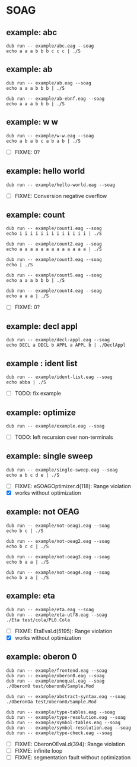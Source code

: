 # SOAG

## example: abc

    dub run -- example/abc.eag --soag
    echo a a a b b b c c c | ./S

## example: ab

    dub run -- example/ab.eag --soag
    echo a a a b b b | ./S

    dub run -- example/ab-ebnf.eag --soag
    echo a a a b b b | ./S

## example: w w

    dub run -- example/w-w.eag --soag
    echo a b a b c a b a b | ./S

- [ ] FIXME: 0?

## example: hello world

    dub run -- example/hello-world.eag --soag

 - [ ] FIXME: Conversion negative overflow

## example: count

    dub run -- example/count1.eag --soag
    echo i i i i i i i i i i i i i | ./S

    dub run -- example/count2.eag --soag
    echo a a a a a a a a a a a a a | ./S

    dub run -- example/count3.eag --soag
    echo | ./S

    dub run -- example/count5.eag --soag
    echo a a a b b b | ./S

    dub run -- example/count4.eag --soag
    echo a a a | ./S

- [ ] FIXME: 0?

## example: decl appl

    dub run -- example/decl-appl.eag --soag
    echo DECL a DECL b APPL a APPL b | ./DeclAppl

## example : ident list

    dub run -- example/ident-list.eag --soag
    echo abba | ./S

 - [ ] TODO: fix example

## example: optimize

    dub run -- example/example.eag --soag

- [ ] TODO: left recursion over non-terminals

## example: single sweep

    dub run -- example/single-sweep.eag --soag
    echo a b c d e | ./S

- [ ] FIXME: eSOAGOptimizer.d(118): Range violation
- [x] works without optimization

## example: not OEAG

    dub run -- example/not-oeag1.eag --soag
    echo b c | ./S

    dub run -- example/not-oeag2.eag --soag
    echo b c c | ./S

    dub run -- example/not-oeag3.eag --soag
    echo b a a | ./S

    dub run -- example/not-oeag4.eag --soag
    echo b a a | ./S

## example: eta

    dub run -- example/eta.eag --soag
    dub run -- example/eta-utf8.eag --soag
    ./Eta test/cola/PL0.Cola

- [ ] FIXME: EtaEval.d(5195): Range violation
- [x] works without optimization

## example: oberon 0

    dub run -- example/frontend.eag --soag
    dub run -- example/oberon0.eag --soag
    dub run -- example/unequal.eag --soag
    ./OberonO test/oberon0/Sample.Mod

    dub run -- example/abstract-syntax.eag --soag
    ./OberonOa test/oberon0/Sample.Mod

    dub run -- example/type-tables.eag --soag
    dub run -- example/type-resolution.eag --soag
    dub run -- example/symbol-tables.eag --soag
    dub run -- example/symbol-resolution.eag --soag
    dub run -- example/type-check.eag --soag

- [ ] FIXME: OberonOEval.d(394): Range violation
- [ ] FIXME: infinite loop
- [ ] FIXME: segmentation fault without optimization
